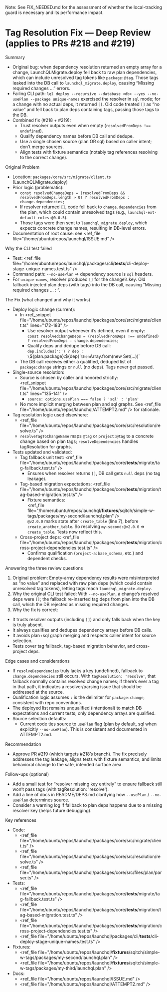 Note: See FIX_NEEDED.md for the assessment of whether the local-tracking guard is necessary and its performance impact.
# Tag Resolution Fix — Deep Review (applies to PRs #218 and #219)

Summary
- Original bug: when dependency resolution returned an empty array for a change, LaunchQLMigrate.deploy fell back to raw plan dependencies, which can include unresolved tag tokens like `package:@tag`. Those tags leaked into the DB call to `launchql_migrate.deploy`, causing “Missing required changes …” errors.
- Failing CLI path: `lql deploy --recursive --database <db> --yes --no-usePlan --package unique-names` exercised the resolver in `sql` mode; for a change with no actual deps, it returned `[]`. Old code treated `[]` as “no value” and fell back to plan deps containing tags, passing those tags to the DB.
- Combined fix (#218 + #219): 
  - Trust resolver outputs even when empty (`resolvedFromDeps !== undefined`).
  - Qualify dependency names before DB call and dedupe.
  - Use a single chosen source (plan OR sql) based on caller intent; don’t merge sources.
  - Align tests with fixture semantics (notably tag references resolving to the correct change).

Original Problem
- Location: `packages/core/src/migrate/client.ts` (LaunchQLMigrate.deploy)
- Prior logic (problematic):
  - `const resolvedChangeDeps = (resolvedFromDeps && resolvedFromDeps.length > 0) ? resolvedFromDeps : change.dependencies;`
  - If resolver returned `[]`, code fell back to `change.dependencies` from the plan, which could contain unresolved tags (e.g., `launchql-ext-default-roles:@0.0.5`).
  - Those tags were then sent to `launchql_migrate.deploy`, which expects concrete change names, resulting in DB-level errors.
- Documentation of root cause: see <ref_file file="/home/ubuntu/repos/launchql/ISSUE.md" />

Why the CLI test failed
- Test: <ref_file file="/home/ubuntu/repos/launchql/packages/cli/__tests__/cli-deploy-stage-unique-names.test.ts" />
- Command path: `--no-usePlan` => dependency source is `sql` headers.
- For `unique-names`, resolver produced `[]` for the change’s key. Old fallback injected plan deps (with tags) into the DB call, causing “Missing required changes … : <tag tokens>”.

The Fix (what changed and why it works)
- Deploy logic change (current):
  - In <ref_snippet file="/home/ubuntu/repos/launchql/packages/core/src/migrate/client.ts" lines="172-183" />
    - Use resolver output whenever it’s defined, even if empty:  
      `const resolvedChangeDeps = (resolvedFromDeps !== undefined) ? resolvedFromDeps : change.dependencies;`
    - Qualify deps and dedupe before DB call:  
      `dep.includes(':') ? dep : \`\${plan.package}:\${dep}\`` then `Array.from(new Set(...))`
  - The DB call receives either a qualified, deduped list of `package:change` strings or `null` (no deps). Tags never get passed.
- Single-source resolution:
  - Source is chosen by caller and honored strictly:  
    <ref_snippet file="/home/ubuntu/repos/launchql/packages/core/src/migrate/client.ts" lines="135-141" />
    - `source: options.usePlan === false ? 'sql' : 'plan'`
  - No more implicit merging between plan and sql graphs. See <ref_file file="/home/ubuntu/repos/launchql/ATTEMPT2.md" /> for rationale.
- Tag resolution logic used elsewhere:
  - <ref_file file="/home/ubuntu/repos/launchql/packages/core/src/resolution/resolve.ts" />
  - `resolveTagToChangeName` maps `@tag` or `project:@tag` to a concrete change based on plan tags; `resolveDependencies` handles tagResolution for graphs.
- Tests updated and validated:
  - Tag fallback unit test: <ref_file file="/home/ubuntu/repos/launchql/packages/core/__tests__/migrate/tag-fallback.test.ts" />
    - Ensures when resolver returns `[]`, DB call gets `null` deps (no tag leakage).
  - Tag-based migration expectations: <ref_file file="/home/ubuntu/repos/launchql/packages/core/__tests__/migration/tag-based-migration.test.ts" />
    - Fixture semantics:  
      <ref_file file="/home/ubuntu/repos/launchql/__fixtures__/sqitch/simple-w-tags/packages/my-second/launchql.plan" />  
      `@v2.0.0` marks state after `create_table` (line 7), before `create_another_table`. So resolving `my-second:@v2.0.0` => `create_table`. Tests now reflect this.
  - Cross-project deps: <ref_file file="/home/ubuntu/repos/launchql/packages/core/__tests__/migration/cross-project-dependencies.test.ts" />
    - Confirms qualification (`project-a:base_schema`, etc.) and dependent checks.

Answering the three review questions
1) Original problem: Empty-array dependency results were misinterpreted as “no value” and replaced with raw plan deps (which could contain unresolved tag tokens), letting tags reach `launchql_migrate.deploy`.
2) Why the original CLI test failed: With `--no-usePlan`, a change’s resolved deps were `[]`; the fallback re-inserted tag deps from plan into the DB call, which the DB rejected as missing required changes.
3) Why the fix is correct:
  - It trusts resolver outputs (including `[]`) and only falls back when the key is truly absent.
  - It always qualifies and dedupes dependency arrays before DB calls.
  - It avoids plan+sql graph merging and respects caller intent for source selection.
  - Tests cover tag fallback, tag-based migration behavior, and cross-project deps.

Edge cases and considerations
- If `resolveDependencies` truly lacks a key (undefined), fallback to `change.dependencies` still occurs. With `tagResolution: 'resolve'`, that fallback normally contains resolved change names; if there’s ever a tag in that path, it indicates a resolver/parsing issue that should be addressed at the source.
- Qualification logic assumes `:` is the delimiter for `package:change`, consistent with repo conventions.
- The deployed list remains unqualified (intentional) to match DB expectations and current tests; only dependency arrays are qualified.
- Source selection defaults:
  - Current code ties source to `usePlan` flag (plan by default, sql when explicitly `--no-usePlan`). This is consistent and documented in ATTEMPT2.md.

Recommendation
- Approve PR #219 (which targets #218’s branch). The fix precisely addresses the tag leakage, aligns tests with fixture semantics, and limits behavioral change to the safe, intended surface area.

Follow-ups (optional)
- Add a small test for “resolver missing key entirely” to ensure fallback still won’t pass tags (with tagResolution: 'resolve').
- Add a line of docs in README/DEPS.md clarifying how `--usePlan` / `--no-usePlan` determines source.
- Consider a warning log if fallback to plan deps happens due to a missing resolver key (helps future debugging).

Key references
- Code:  
  - <ref_file file="/home/ubuntu/repos/launchql/packages/core/src/migrate/client.ts" />  
  - <ref_file file="/home/ubuntu/repos/launchql/packages/core/src/resolution/resolve.ts" />  
  - <ref_file file="/home/ubuntu/repos/launchql/packages/core/src/files/plan/parser.ts" />
- Tests:  
  - <ref_file file="/home/ubuntu/repos/launchql/packages/core/__tests__/migrate/tag-fallback.test.ts" />  
  - <ref_file file="/home/ubuntu/repos/launchql/packages/core/__tests__/migration/tag-based-migration.test.ts" />  
  - <ref_file file="/home/ubuntu/repos/launchql/packages/core/__tests__/migration/cross-project-dependencies.test.ts" />  
  - <ref_file file="/home/ubuntu/repos/launchql/packages/cli/__tests__/cli-deploy-stage-unique-names.test.ts" />
- Fixtures:  
  - <ref_file file="/home/ubuntu/repos/launchql/__fixtures__/sqitch/simple-w-tags/packages/my-second/launchql.plan" />  
  - <ref_file file="/home/ubuntu/repos/launchql/__fixtures__/sqitch/simple-w-tags/packages/my-third/launchql.plan" />
- Docs:  
  - <ref_file file="/home/ubuntu/repos/launchql/ISSUE.md" />  
  - <ref_file file="/home/ubuntu/repos/launchql/ATTEMPT2.md" />

